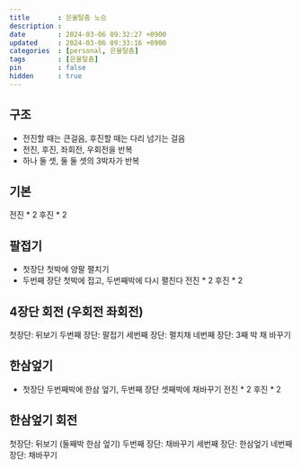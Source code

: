 ```yaml
---
title       : 은율탈춤 노승
description : 
date        : 2024-03-06 09:32:27 +0900
updated     : 2024-03-06 09:33:16 +0900
categories  : [personal, 은율탈춤]
tags        : [은율탈춤]
pin         : false
hidden      : true
---
```


## 구조
- 전진할 때는 큰걸음, 후진할 때는 다리 넘기는 걸음
- 전진, 후진, 좌회전, 우회전을 반복
- 하나 둘 셋, 둘 둘 셋의 3박자가 반복

## 기본
전진 * 2
후진 * 2

## 팔접기
- 첫장단 첫박에 양팔 펼치기
- 두번째 장단 첫박에 접고, 두번째박에 다시 펼친다 
전진 * 2
후진 * 2

## 4장단 회전 (우회전 좌회전)
첫장단: 뒤보기
두번째 장단: 팔접기
세번째 장단: 펼치채
네번째 장단: 3째 박 채 바꾸기


## 한삼엎기
- 첫장단 두번째박에 한삼 엎기, 두번째 장단 셋째박에 채바꾸기
전진 * 2 
후진 * 2

## 한삼엎기 회전
첫장단: 뒤보기 (둘째박 한삼 엎기)
두번째 장단: 채바꾸기
세번째 장단: 한삼엎기
네번째 장단: 채바꾸기